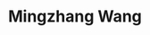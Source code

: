 ---
layout: page
title: Mingzhang Wang
description: 
img: #assets/img/bio-photo.jpg
redirect:
year: 2020
category: PhD Students
---